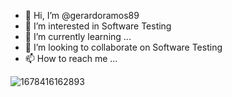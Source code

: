 - 👋 Hi, I’m @gerardoramos89
- 👀 I’m interested in Software Testing 
- 🌱 I’m currently learning ...
- 💞️ I’m looking to collaborate on Software Testing 
- 📫 How to reach me ...


![1678416162893](https://user-images.githubusercontent.com/57040617/224823183-93aa6397-abaa-4f0c-8bb4-5fdd4bd22462.gif)
